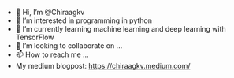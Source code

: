 - 👋 Hi, I’m @Chiraagkv
- 👀 I’m interested in programming in python
- 🌱 I’m currently learning machine learning and deep learning with TensorFlow
- 💞️ I’m looking to collaborate on ...
- 📫 How to reach me ...
- My medium blogpost: https://chiraagkv.medium.com/

<!---
Chiraagkv/Chiraagkv is a ✨ special ✨ repository because its `README.md` (this file) appears on your GitHub profile.
You can click the Preview link to take a look at your changes.
--->
